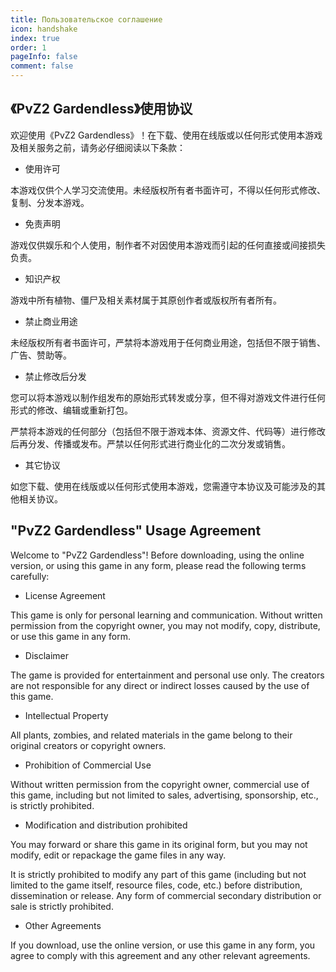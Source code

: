 ```yaml
---
title: Пользовательское соглашение
icon: handshake
index: true
order: 1
pageInfo: false
comment: false
---
```


## 《PvZ2 Gardendless》使用协议

欢迎使用《PvZ2 Gardendless》！在下载、使用在线版或以任何形式使用本游戏及相关服务之前，请务必仔细阅读以下条款：

- 使用许可

本游戏仅供个人学习交流使用。未经版权所有者书面许可，不得以任何形式修改、复制、分发本游戏。

- 免责声明

游戏仅供娱乐和个人使用，制作者不对因使用本游戏而引起的任何直接或间接损失负责。

- 知识产权

游戏中所有植物、僵尸及相关素材属于其原创作者或版权所有者所有。

- 禁止商业用途

未经版权所有者书面许可，严禁将本游戏用于任何商业用途，包括但不限于销售、广告、赞助等。

- 禁止修改后分发

您可以将本游戏以制作组发布的原始形式转发或分享，但不得对游戏文件进行任何形式的修改、编辑或重新打包。

严禁将本游戏的任何部分（包括但不限于游戏本体、资源文件、代码等）进行修改后再分发、传播或发布。严禁以任何形式进行商业化的二次分发或销售。

- 其它协议

如您下载、使用在线版或以任何形式使用本游戏，您需遵守本协议及可能涉及的其他相关协议。

## "PvZ2 Gardendless" Usage Agreement

Welcome to "PvZ2 Gardendless"! Before downloading, using the online version, or using this game in any form, please read the following terms carefully:

- License Agreement

This game is only for personal learning and communication. Without written permission from the copyright owner, you may not modify, copy, distribute, or use this game in any form.

- Disclaimer

The game is provided for entertainment and personal use only. The creators are not responsible for any direct or indirect losses caused by the use of this game.

- Intellectual Property

All plants, zombies, and related materials in the game belong to their original creators or copyright owners.

- Prohibition of Commercial Use

Without written permission from the copyright owner, commercial use of this game, including but not limited to sales, advertising, sponsorship, etc., is strictly prohibited.

- Modification and distribution prohibited

You may forward or share this game in its original form, but you may not modify, edit or repackage the game files in any way.

It is strictly prohibited to modify any part of this game (including but not limited to the game itself, resource files, code, etc.) before distribution, dissemination or release. Any form of commercial secondary distribution or sale is strictly prohibited.

- Other Agreements

If you download, use the online version, or use this game in any form, you agree to comply with this agreement and any other relevant agreements.
